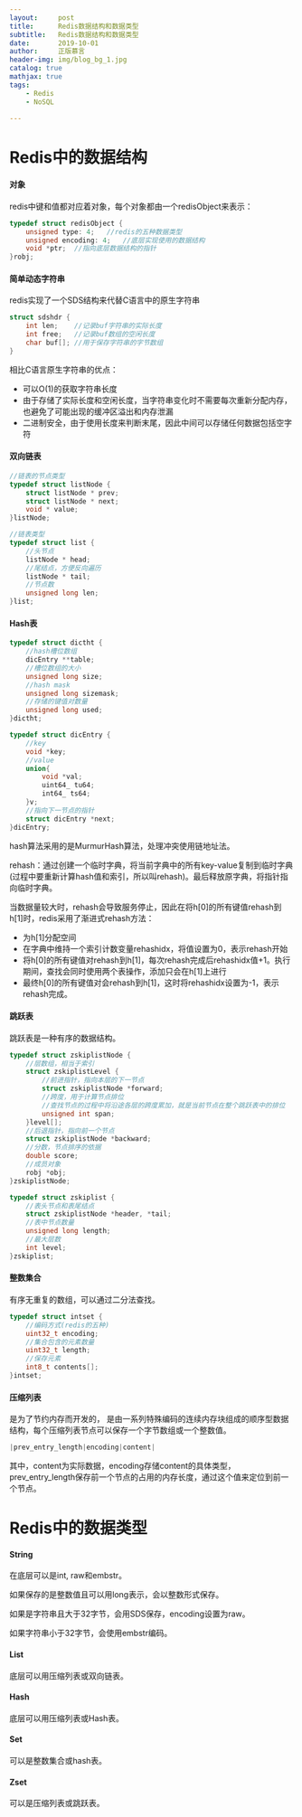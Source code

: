 ```yaml
---
layout:     post
title:      Redis数据结构和数据类型
subtitle:   Redis数据结构和数据类型
date:       2019-10-01
author:     正版慕言
header-img: img/blog_bg_1.jpg
catalog: true
mathjax: true
tags:
    - Redis
    - NoSQL

---
```


# Redis中的数据结构

#### 对象
redis中键和值都对应着对象，每个对象都由一个redisObject来表示：
```c
typedef struct redisObject {
    unsigned type: 4;   //redis的五种数据类型
    unsigned encoding: 4;   //底层实现使用的数据结构
    void *ptr;  //指向底层数据结构的指针
}robj;
```

#### 简单动态字符串

redis实现了一个SDS结构来代替C语言中的原生字符串

```c
struct sdshdr {
    int len;    //记录buf字符串的实际长度
    int free;   //记录buf数组的空闲长度
    char buf[]; //用于保存字符串的字节数组
}
```

相比C语言原生字符串的优点：
- 可以O(1)的获取字符串长度
- 由于存储了实际长度和空闲长度，当字符串变化时不需要每次重新分配内存，也避免了可能出现的缓冲区溢出和内存泄漏
- 二进制安全，由于使用长度来判断末尾，因此中间可以存储任何数据包括空字符

#### 双向链表

```c
//链表的节点类型
typedef struct listNode {
    struct listNode * prev;
    struct listNode * next;
    void * value;
}listNode;

//链表类型
typedef struct list {
    //头节点
    listNode * head;
    //尾结点，方便反向遍历
    listNode * tail;
    //节点数
    unsigned long len;
}list;
```

#### Hash表

```c
typedef struct dictht {
    //hash槽位数组
    dicEntry **table;
    //槽位数组的大小
    unsigned long size;
    //hash mask
    unsigned long sizemask;
    //存储的键值对数量
    unsigned long used;
}dictht;

typedef struct dicEntry {
    //key
    void *key;
    //value
    union{
        void *val;
        uint64_ tu64;
        int64_ ts64;
    }v;
    //指向下一节点的指针
    struct dicEntry *next;
}dicEntry;
```

hash算法采用的是MurmurHash算法，处理冲突使用链地址法。

rehash：通过创建一个临时字典，将当前字典中的所有key-value复制到临时字典(过程中要重新计算hash值和索引，所以叫rehash)。最后释放原字典，将指针指向临时字典。

当数据量较大时，rehash会导致服务停止，因此在将h[0]的所有键值rehash到h[1]时，redis采用了渐进式rehash方法：
- 为h[1]分配空间
- 在字典中维持一个索引计数变量rehashidx，将值设置为0，表示rehash开始
- 将h[0]的所有键值对rehash到h[1]，每次rehash完成后rehashidx值+1。执行期间，查找会同时使用两个表操作，添加只会在h[1]上进行
- 最终h[0]的所有键值对会rehash到h[1]，这时将rehashidx设置为-1，表示rehash完成。

#### 跳跃表

跳跃表是一种有序的数据结构。

```c
typedef struct zskiplistNode {
    //层数组，相当于索引
    struct zskiplistLevel {
        //前进指针，指向本层的下一节点
        struct zskiplistNode *forward;
        //跨度，用于计算节点排位
        //查找节点的过程中将沿途各层的跨度累加，就是当前节点在整个跳跃表中的排位
        unsigned int span;
    }level[];
    //后退指针，指向前一个节点
    struct zskiplistNode *backward;
    //分数，节点排序的依据
    double score;
    //成员对象
    robj *obj;
}zskiplistNode;

typedef struct zskiplist {
    //表头节点和表尾结点
    struct zskiplistNode *header, *tail;
    //表中节点数量
    unsigned long length;
    //最大层数
    int level;
}zskiplist;
```

#### 整数集合

有序无重复的数组，可以通过二分法查找。

```c
typedef struct intset {
    //编码方式(redis的五种)
    uint32_t encoding;
    //集合包含的元素数量
    uint32_t length;
    //保存元素
    int8_t contents[];
}intset;
```

#### 压缩列表

是为了节约内存而开发的， 是由一系列特殊编码的连续内存块组成的顺序型数据结构，每个压缩列表节点可以保存一个字节数组或一个整数值。

```c
|prev_entry_length|encoding|content|
```

其中，content为实际数据，encoding存储content的具体类型，prev_entry_length保存前一个节点的占用的内存长度，通过这个值来定位到前一个节点。

# Redis中的数据类型

#### String 

在底层可以是int, raw和embstr。

如果保存的是整数值且可以用long表示，会以整数形式保存。

如果是字符串且大于32字节，会用SDS保存，encoding设置为raw。

如果字符串小于32字节，会使用embstr编码。

#### List

底层可以用压缩列表或双向链表。

#### Hash

底层可以用压缩列表或Hash表。

#### Set

可以是整数集合或hash表。

#### Zset

可以是压缩列表或跳跃表。